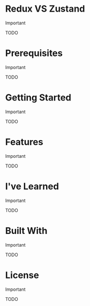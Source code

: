 # Redux VS Zustand

> [!IMPORTANT]
> TODO

# Prerequisites

> [!IMPORTANT]
> TODO

# Getting Started

> [!IMPORTANT]
> TODO

# Features

> [!IMPORTANT]
> TODO

# I've Learned

> [!IMPORTANT]
> TODO

# Built With

> [!IMPORTANT]
> TODO

# License

> [!IMPORTANT]
> TODO
